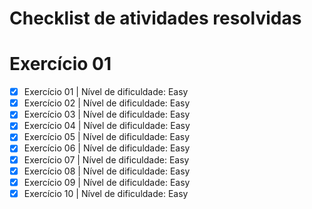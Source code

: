 # Checklist de atividades resolvidas

# Exercício 01

- [x] Exercício 01 | Nível de dificuldade: Easy
- [x] Exercício 02 | Nível de dificuldade: Easy
- [x] Exercício 03 | Nível de dificuldade: Easy
- [x] Exercício 04 | Nível de dificuldade: Easy
- [x] Exercício 05 | Nível de dificuldade: Easy
- [x] Exercício 06 | Nível de dificuldade: Easy
- [x] Exercício 07 | Nível de dificuldade: Easy
- [x] Exercício 08 | Nível de dificuldade: Easy
- [x] Exercício 09 | Nível de dificuldade: Easy
- [x] Exercício 10 | Nível de dificuldade: Easy
